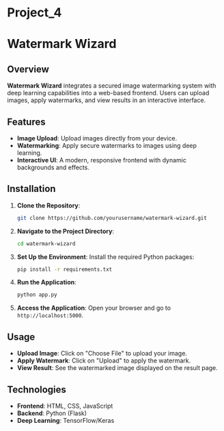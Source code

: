 # Project_4


# Watermark Wizard

## Overview
**Watermark Wizard** integrates a secured image watermarking system with deep learning capabilities into a web-based frontend. Users can upload images, apply watermarks, and view results in an interactive interface.

## Features
- **Image Upload**: Upload images directly from your device.
- **Watermarking**: Apply secure watermarks to images using deep learning.
- **Interactive UI**: A modern, responsive frontend with dynamic backgrounds and effects.

## Installation
1. **Clone the Repository**:
   ```bash
   git clone https://github.com/yourusername/watermark-wizard.git
   ```

2. **Navigate to the Project Directory**:
   ```bash
   cd watermark-wizard
   ```

3. **Set Up the Environment**:
   Install the required Python packages:
   ```bash
   pip install -r requirements.txt
   ```

4. **Run the Application**:
   ```bash
   python app.py
   ```

5. **Access the Application**:
   Open your browser and go to `http://localhost:5000`.

## Usage
- **Upload Image**: Click on "Choose File" to upload your image.
- **Apply Watermark**: Click on "Upload" to apply the watermark.
- **View Result**: See the watermarked image displayed on the result page.

## Technologies
- **Frontend**: HTML, CSS, JavaScript
- **Backend**: Python (Flask)
- **Deep Learning**: TensorFlow/Keras

